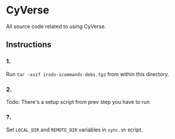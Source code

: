 # CyVerse

All source code related to using CyVerse.

## Instructions

### 1.

Run `tar -xvzf irods-icommands-debs.tgz` from within this directory.

### 2.

Todo: There's a setup script from prev step you have to run

### ?.

Set `LOCAL_DIR` and `REMOTE_DIR` variables in `sync.sh` script.
